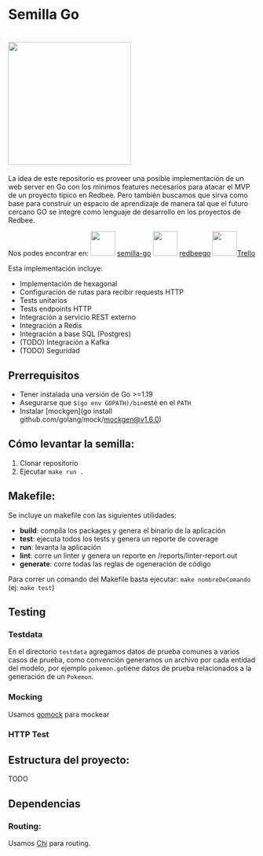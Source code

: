 # Semilla Go
# <img src="https://www.clipartmax.com/png/middle/277-2771013_golang-routine-channel-golang-gopher.png" width="250" height="250" />

La idea de este repositorio es proveer una posible implementación de un web server en Go con los minimos features necesarios 
para atacar el MVP de un proyecto típico en Redbee. Pero también buscamos que sirva como base para construir un espacio de aprendizaje
de manera tal que el futuro cercano GO se integre como lenguaje de desarrollo en los proyectos de Redbee.

Nos podes encontrar en:
<img src="https://upload.wikimedia.org/wikipedia/commons/d/d5/Slack_icon_2019.svg" width="50" height="50"> [semilla-go](https://redbee.slack.com/archives/C041MR2A5GB)
<img src="https://upload.wikimedia.org/wikipedia/commons/d/d5/Slack_icon_2019.svg" width="50" height="50"> [redbeego](https://redbee.slack.com/archives/C041MR2A5GB)
<img src="https://img2.freepng.es/20181201/ib/kisspng-portable-network-graphics-trello-scalable-vector-g-5c025368ae6bb9.4395252315436562967144.jpg" width="50" height="50">[Trello](https://trello.com/b/UdjUuG5G/semilla-go)


Esta implementación incluye:
* Implementación de hexagonal
* Configuración de rutas para recibir requests HTTP
* Tests unitarios
* Tests endpoints HTTP
* Integración a servicio REST externo
* Integración a Redis
* Integración a base SQL (Postgres)
* (TODO) Integración a Kafka
* (TODO) Seguridad


## Prerrequisitos
* Tener instalada una versión de Go >=1.19
* Asegurarse que `$(go env GOPATH)/bin`esté en el `PATH`
* Instalar [mockgen](go install github.com/golang/mock/mockgen@v1.6.0)



## Cómo levantar la semilla:
1. Clonar repositorio
2. Ejecutar `make run .`



## Makefile:
Se incluye un makefile con las siguientes utilidades:

* **build**:    compila los packages y genera el binario de la aplicación
* **test**:     ejecuta todos los tests y genera un reporte de coverage
* **run**:      levanta la aplicación 
* **lint**:     corre un linter y genera un reporte en /reports/linter-report.out
* **generate**: corre todas las reglas de ogeneración de código 

Para correr un comando del Makefile basta ejecutar: `make nombreDeComando` (ej: `make test`)



## Testing

### Testdata

En el directorio `testdata` agregamos datos de prueba comunes a varios casos de prueba, como convención
generamos un archivo por cada entidad del modelo, por ejemplo `pokemon.go`tiene datos de prueba relacionados
a la generación de un `Pokemon`. 

### Mocking

Usamos [gomock](https://github.com/golang/mock) para mockear 

### HTTP Test




## Estructura del proyecto:

TODO



## Dependencias

### Routing:

Usamos [Chi](https://github.com/go-chi/chi) para routing.

